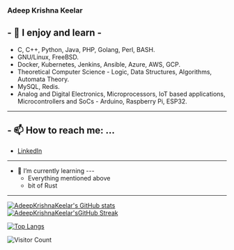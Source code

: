 ### Adeep Krishna Keelar

## - 🔭 I enjoy and learn - ##
* C, C++, Python, Java, PHP, Golang, Perl, BASH.
* GNU/Linux, FreeBSD.
* Docker, Kubernetes, Jenkins, Ansible, Azure, AWS, GCP.  
* Theoretical Computer Science - Logic, Data Structures, Algorithms, Automata Theory.
* MySQL, Redis. 
* Analog and Digital Electronics, Microprocessors, IoT based applications, Microcontrollers and SoCs - Arduino, Raspberry Pi, ESP32.
------------------------------------------------------------------------------------------
## - 📫 How to reach me: ...
* [LinkedIn](https://in.linkedin.com/in/adeep-krishna-keelar-2901711b1)
------------------------------------------------------------------------------------------

- 🌱 I’m currently learning ---
  * Everything mentioned above
  * bit of Rust
------------------------------------------------------------------------------------------

[![AdeepKrishnaKeelar's GitHub stats](https://github-readme-stats.vercel.app/api?username=AdeepKrishnaKeelar)](https://github.com/anuraghazra/github-readme-stats)
[![AdeepKrishnaKeelar'sGitHub Streak](http://github-readme-streak-stats.herokuapp.com?user=AdeepKrishnaKeelar&theme=dark&background=000000)](https://git.io/streak-stats)

[![Top Langs](https://github-readme-stats.vercel.app/api/top-langs/?username=AdeepKrishnaKeelar&langs_count=8&layout=compact)](https://github.com/anuraghazra/github-readme-stats)

![Visitor Count](https://profile-counter.glitch.me/{AdeepKrishnaKeelar}/count.svg)
